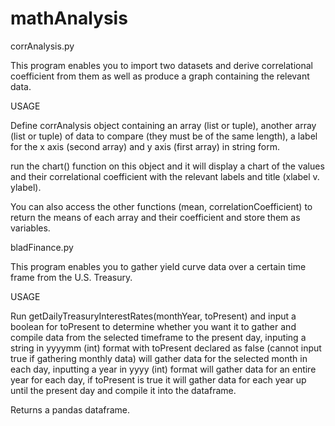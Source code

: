 # mathAnalysis

corrAnalysis.py

This program enables you to import two datasets and derive correlational coefficient from them as well as produce a graph containing the relevant data.

USAGE


Define corrAnalysis object containing an array (list or tuple), another array (list or tuple) of data to compare (they must be of the same length), a label for the x axis (second array) and y axis (first array) in string form.

run the chart() function on this object and it will display a chart of the values and their correlational coefficient with the relevant labels and title (xlabel v. ylabel).

You can also access the other functions (mean, correlationCoefficient) to return the means of each array and their coefficient and store them as variables.


bladFinance.py

This program enables you to gather yield curve data over a certain time frame from the U.S. Treasury.

USAGE


Run getDailyTreasuryInterestRates(monthYear, toPresent) and input a boolean for toPresent to determine whether you want it to gather and compile data from the selected timeframe to the present day, inputing a string in yyyymm (int) format with toPresent declared as false (cannot input true if gathering monthly data) will gather data for the selected month in each day, inputting a year in yyyy (int) format will gather data for an entire year for each day, if toPresent is true it will gather data for each year up until the present day and compile it into the dataframe.

Returns a pandas dataframe.
